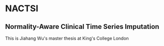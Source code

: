 # NACTSI
 
##  Normality-Aware Clinical Time Series Imputation
This is Jiahang Wu's master thesis at King's College London
